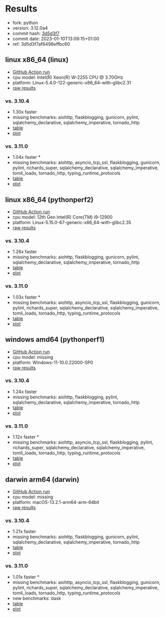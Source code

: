 # Results

- fork: python
- version: 3.12.0a4
- commit hash: [3d5d3f7](https://github.com/python/cpython/commit/3d5d3f7)
- commit date: 2023-01-10T13:09:15+01:00
- ref: 3d5d3f7af6498effbc60

## linux x86_64 (linux)

- [GitHub Action run](https://github.com/faster-cpython/benchmarking/actions/runs/4747478381)
- cpu model: Intel(R) Xeon(R) W-2255 CPU @ 3.70GHz
- platform: Linux-5.4.0-122-generic-x86_64-with-glibc2.31
- [raw results](bm-20230110-linux-x86_64-python-3d5d3f7af6498effbc60-3.12.0a4-3d5d3f7.json)

### vs. 3.10.4

- 1.30x faster
- missing benchmarks: aiohttp, flaskblogging, gunicorn, pylint, sqlalchemy_declarative, sqlalchemy_imperative, tornado_http
- [table](bm-20230110-linux-x86_64-python-3d5d3f7af6498effbc60-3.12.0a4-3d5d3f7-vs-3.10.4.md)
- [plot](bm-20230110-linux-x86_64-python-3d5d3f7af6498effbc60-3.12.0a4-3d5d3f7-vs-3.10.4.png)

### vs. 3.11.0

- 1.04x faster \*
- missing benchmarks: aiohttp, asyncio_tcp_ssl, flaskblogging, gunicorn, pylint, richards_super, sqlalchemy_declarative, sqlalchemy_imperative, tomli_loads, tornado_http, typing_runtime_protocols
- [table](bm-20230110-linux-x86_64-python-3d5d3f7af6498effbc60-3.12.0a4-3d5d3f7-vs-3.11.0.md)
- [plot](bm-20230110-linux-x86_64-python-3d5d3f7af6498effbc60-3.12.0a4-3d5d3f7-vs-3.11.0.png)

## linux x86_64 (pythonperf2)

- [GitHub Action run](https://github.com/faster-cpython/benchmarking/actions/runs/4546461326)
- cpu model: 12th Gen Intel(R) Core(TM) i9-12900
- platform: Linux-5.15.0-67-generic-x86_64-with-glibc2.35
- [raw results](bm-20230110-pythonperf2-x86_64-python-3d5d3f7af6498effbc60-3.12.0a4-3d5d3f7.json)

### vs. 3.10.4

- 1.26x faster
- missing benchmarks: aiohttp, flaskblogging, gunicorn, pylint, sqlalchemy_declarative, sqlalchemy_imperative, tornado_http
- [table](bm-20230110-pythonperf2-x86_64-python-3d5d3f7af6498effbc60-3.12.0a4-3d5d3f7-vs-3.10.4.md)
- [plot](bm-20230110-pythonperf2-x86_64-python-3d5d3f7af6498effbc60-3.12.0a4-3d5d3f7-vs-3.10.4.png)

### vs. 3.11.0

- 1.03x faster \*
- missing benchmarks: aiohttp, asyncio_tcp_ssl, flaskblogging, gunicorn, pylint, richards_super, sqlalchemy_declarative, sqlalchemy_imperative, tomli_loads, tornado_http, typing_runtime_protocols
- [table](bm-20230110-pythonperf2-x86_64-python-3d5d3f7af6498effbc60-3.12.0a4-3d5d3f7-vs-3.11.0.md)
- [plot](bm-20230110-pythonperf2-x86_64-python-3d5d3f7af6498effbc60-3.12.0a4-3d5d3f7-vs-3.11.0.png)

## windows amd64 (pythonperf1)

- [GitHub Action run](https://github.com/faster-cpython/benchmarking/actions/runs/4747479725)
- cpu model: missing
- platform: Windows-11-10.0.22000-SP0
- [raw results](bm-20230110-pythonperf1-amd64-python-3d5d3f7af6498effbc60-3.12.0a4-3d5d3f7.json)

### vs. 3.10.4

- 1.24x faster
- missing benchmarks: aiohttp, flaskblogging, pylint, sqlalchemy_declarative, sqlalchemy_imperative, tornado_http
- [table](bm-20230110-pythonperf1-amd64-python-3d5d3f7af6498effbc60-3.12.0a4-3d5d3f7-vs-3.10.4.md)
- [plot](bm-20230110-pythonperf1-amd64-python-3d5d3f7af6498effbc60-3.12.0a4-3d5d3f7-vs-3.10.4.png)

### vs. 3.11.0

- 1.12x faster \*
- missing benchmarks: aiohttp, asyncio_tcp_ssl, flaskblogging, pylint, richards_super, sqlalchemy_declarative, sqlalchemy_imperative, tomli_loads, tornado_http, typing_runtime_protocols
- [table](bm-20230110-pythonperf1-amd64-python-3d5d3f7af6498effbc60-3.12.0a4-3d5d3f7-vs-3.11.0.md)
- [plot](bm-20230110-pythonperf1-amd64-python-3d5d3f7af6498effbc60-3.12.0a4-3d5d3f7-vs-3.11.0.png)

## darwin arm64 (darwin)

- [GitHub Action run](https://github.com/faster-cpython/benchmarking/actions/runs/4546451717)
- cpu model: missing
- platform: macOS-13.2.1-arm64-arm-64bit
- [raw results](bm-20230110-darwin-arm64-python-3d5d3f7af6498effbc60-3.12.0a4-3d5d3f7.json)

### vs. 3.10.4

- 1.21x faster
- missing benchmarks: aiohttp, flaskblogging, gunicorn, pylint, sqlalchemy_declarative, sqlalchemy_imperative, tornado_http
- [table](bm-20230110-darwin-arm64-python-3d5d3f7af6498effbc60-3.12.0a4-3d5d3f7-vs-3.10.4.md)
- [plot](bm-20230110-darwin-arm64-python-3d5d3f7af6498effbc60-3.12.0a4-3d5d3f7-vs-3.10.4.png)

### vs. 3.11.0

- 1.01x faster \*
- missing benchmarks: aiohttp, asyncio_tcp_ssl, flaskblogging, gunicorn, pylint, richards_super, sqlalchemy_declarative, sqlalchemy_imperative, tomli_loads, tornado_http, typing_runtime_protocols
- new benchmarks: dask
- [table](bm-20230110-darwin-arm64-python-3d5d3f7af6498effbc60-3.12.0a4-3d5d3f7-vs-3.11.0.md)
- [plot](bm-20230110-darwin-arm64-python-3d5d3f7af6498effbc60-3.12.0a4-3d5d3f7-vs-3.11.0.png)

